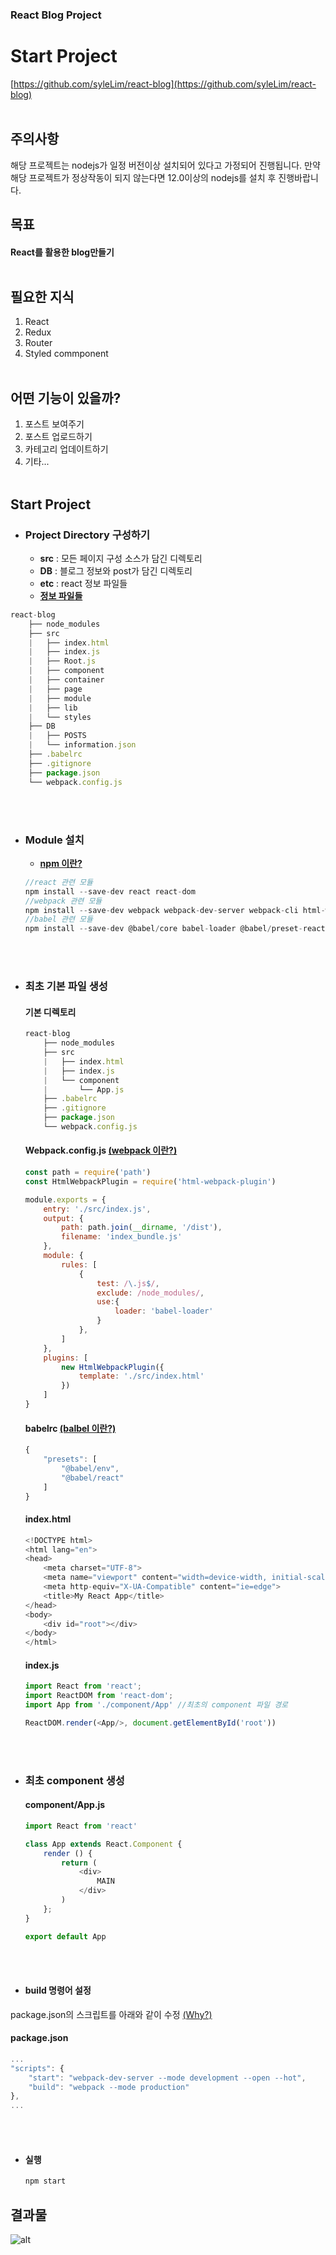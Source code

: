 ### React Blog Project
# Start Project
[https://github.com/syleLim/react-blog](https://github.com/syleLim/react-blog)<br><br>

## 주의사항
 해당 프로젝트는 nodejs가 일정 버전이상 설치되어 있다고 가정되어 진행됩니다.
 만약 해당 프로젝트가 정상작동이 되지 않는다면 12.0이상의 nodejs를 설치 후 진행바랍니다.

## 목표
#### React를 활용한 blog만들기<br><br>

## 필요한 지식
1. React
2. Redux
3. Router
4. Styled commponent<br><br>

## 어떤 기능이 있을까?
1. 포스트 보여주기
2. 포스트 업로드하기
3. 카테고리 업데이트하기
4. 기타...<br><br>

## Start Project
 - ### Project Directory 구성하기 
   - **src** : 모든 페이지 구성 소스가 담긴 디렉토리
   - **DB** : 블로그 정보와 post가 담긴 디렉토리
   - **etc** : react 정보 파일들
   - [**정보 파일들**](/post/React/Acknownledge/WebPack.md)
    <p></p>
    
    
  ```javascript
  react-blog
      ├── node_modules
      ├── src
      |   ├── index.html
      |   ├── index.js
      |   ├── Root.js
      |   ├── component
      |   ├── container
      |   ├── page
      |   ├── module
      |   ├── lib
      |   └── styles
      ├── DB
      |   ├── POSTS
      |   └── information.json
      ├── .babelrc
      ├── .gitignore
      ├── package.json
      └── webpack.config.js
  ``` 
<br><br>
- ### Module 설치
     - [**npm 이란?**](https://uploadLater)
     
  ```javascript
  //react 관련 모듈
  npm install --save-dev react react-dom
  //webpack 관련 모듈
  npm install --save-dev webpack webpack-dev-server webpack-cli html-webpack-plugin
  //babel 관련 모듈
  npm install --save-dev @babel/core babel-loader @babel/preset-react @babel/preset-env
  ```
<br><br>
- ### 최초 기본 파일 생성
    #### 기본 디렉토리
    
    ```javascript
    react-blog
        ├── node_modules
        ├── src
        |   ├── index.html
        |   ├── index.js
        |   └── component
        |       └── App.js
        ├── .babelrc
        ├── .gitignore
        ├── package.json
        └── webpack.config.js
    ``` 
    
    #### Webpack.config.js [**(webpack 이란?)**]()

    ```javascript
    const path = require('path')  
    const HtmlWebpackPlugin = require('html-webpack-plugin')

    module.exports = {
        entry: './src/index.js',
        output: {                                          
            path: path.join(__dirname, '/dist'),
            filename: 'index_bundle.js'
        },
        module: {            
            rules: [
                {
                    test: /\.js$/,
                    exclude: /node_modules/,
                    use:{
                        loader: 'babel-loader'
                    }
                },
            ]
        },
        plugins: [
            new HtmlWebpackPlugin({
                template: './src/index.html'
            })
        ]
    }
    ```
    
    #### babelrc [(balbel 이란?)]()
    
    ```javascript
    {
        "presets": [
            "@babel/env",
            "@babel/react"
        ]
    }
    ```

    #### index.html
    
    ```javascript
    <!DOCTYPE html>
    <html lang="en">
    <head>
        <meta charset="UTF-8">
        <meta name="viewport" content="width=device-width, initial-scale=1.0">
        <meta http-equiv="X-UA-Compatible" content="ie=edge">
        <title>My React App</title>
    </head>
    <body>
        <div id="root"></div>				
    </body>
    </html>
    ```

    #### index.js
    ```javascript
    import React from 'react';
    import ReactDOM from 'react-dom';
    import App from './component/App' //최초의 component 파일 경로

    ReactDOM.render(<App/>, document.getElementById('root'))
    ```
<br><br>
- ### 최초 component 생성
    #### component/App.js
    ```javascript
    import React from 'react'

    class App extends React.Component {    
        render () {
            return (
                <div>
                    MAIN
                </div>
            )
        };
    }

    export default App
    ```
<br><br>
- #### build 명령어 설정
package.json의 스크립트를 아래와 같이 수정 [(Why?)]()
  #### package.json
  ```javascript
  ...
  "scripts": {
      "start": "webpack-dev-server --mode development --open --hot",
      "build": "webpack --mode production"
  },
  ...
  ```
<br><br>
 - #### 실행
     ```javascript
     npm start
     ```

## 결과물
![alt](/DB/src/React/Blog%20Project/React%20Blog.md/result.png "500")